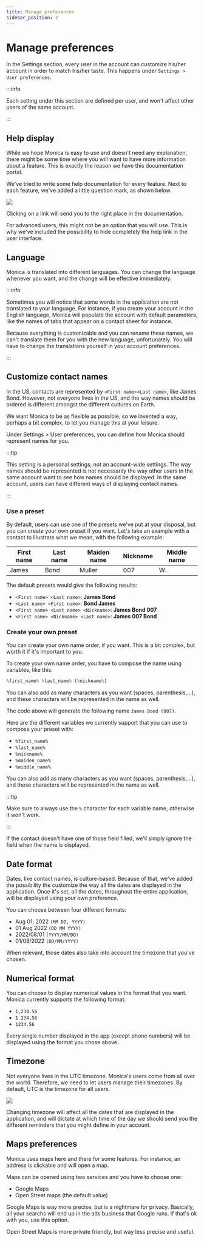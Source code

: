 ```yaml
---
title: Manage preferences
sidebar_position: 2
---
```


# Manage preferences

In the Settings section, every user in the account can customize his/her account in order to match his/her taste. This happens under `Settings > User preferences`.


:::info

Each setting under this section are defined per user, and won't affect other users of the same account.

:::

## Help display

While we hope Monica is easy to use and doesn't need any explanation, there might be some time where you will want to have more information about a feature. This is exactly the reason we have this documentation portal.

We've tried to write some help documentation for every feature. Next to each feature, we've added a little question mark, as shown below.

![](/img/settings/settings_help_toggle.png)

Clicking on a link will send you to the right place in the documentation.

For advanced users, this might not be an option that you will use. This is why we've included the possibility to hide completely the help link in the user interface.

## Language

Monica is translated into different languages. You can change the language whenever you want, and the change will be effective immediately.

:::info

Sometimes you will notice that some words in the application are not translated to your language.
For instance, if you create your account in the English language, Monica will populate the account with default parameters, like the names of tabs that appear on a contact sheet for instance.

Because everything is customizable and you can rename these names, we can't translate them for you with the new language, unfortunately. You will have to change the translations yourself in your account preferences.

:::

## Customize contact names

In the US, contacts are represented by `<First name><Last name>`, like James Bond. However, not everyone lives in the US, and the way names should be ordered is different amongst the different cultures on Earth.

We want Monica to be as flexible as possible, so we invented a way, perhaps a bit complex, to let you manage this at your leisure.

Under Settings > User preferences, you can define how Monica should represent names for you.

:::tip

This setting is a personal settings, not an account-wide settings. The way names should be represented is not necessarily the way other users in the same account want to see how names should be displayed. In the same account, users can have different ways of displaying contact names.

:::

### Use a preset

By default, users can use one of the presets we've put at your disposal, but you can create your own preset if you want. Let's take an example with a contact to illustrate what we mean, with the following example:

| First name | Last name  | Maiden name | Nickname  | Middle name |
|---|---|---|---|---|
| James | Bond | Muller | 007 | W. |

The default presets would give the following results:

- `<First name> <Last name>`: **James Bond**
- `<Last name> <First name>`: **Bond James**
- `<First name> <Last name> <Nickname>`: **James Bond 007**
- `<First name> <Nickname> <Last name>`: **James 007 Bond**

### Create your own preset

You can create your own name order, if you want. This is a bit complex, but worth it if it's important to you.

To create your own name order, you have to compose the name using variables, like this:

```js
%first_name% %last_name% (%nickname%)
```

You can also add as many characters as you want (spaces, parenthesis,…), and these characters will be represented in the name as well.

The code above will generate the following name `James Bond (007)`.

Here are the different variables we currently support that you can use to compose your preset with:

- `%first_name%`
- `%last_name%`
- `%nickname%`
- `%maiden_name%`
- `%middle_name%`

You can also add as many characters as you want (spaces, parenthesis,…), and these characters will be represented in the name as well.

:::tip

Make sure to always use the `%` character for each variable name, otherwise it won't work.

:::

If the contact doesn't have one of those field filled, we'll simply ignore the field when the name is displayed.

## Date format

Dates, like contact names, is culture-based. Because of that, we've added the possibility the customize the way all the dates are displayed in the application. Once it's set, all the dates, throughout the entire application, will be displayed using your own preference.

You can choose between four different formats:

* Aug 01, 2022 `(MM DD, YYYY)`
* 01 Aug 2022 `(DD MM YYYY)`
* 2022/08/01 `(YYYY/MM/DD)`
* 01/08/2022 `(DD/MM/YYYY)`

When relevant, those dates also take into account the timezone that you've chosen.

## Numerical format

You can choose to display numerical values in the format that you want. Monica currently supports the following format:

* `1,234.56`
* `1 234,56`
* `1234.56`

Every single number displayed in the app (except phone numbers) will be displayed using the format you chose above.

## Timezone

Not everyone lives in the UTC timezone. Monica's users come from all over the world. Therefore, we need to let users manage their timezones. By default, UTC is the timezone for all users.

![](/img/settings/setting_user_manage_timezone.png)

Changing timezone will affect all the dates that are displayed in the application, and will dictate at which time of the day we should send you the different reminders that you might define in your account.

## Maps preferences

Monica uses maps here and there for some features. For instance, an address is clickable and will open a map.

Maps can be opened using two services and you have to choose one:

- Google Maps
- Open Street maps (the default value)

Google Maps is way more precise, but is a nightmare for privacy. Basically, all your searchs will end up in the ads business that Google runs. If that's ok with you, use this option.

Open Street Maps is more private friendly, but way less precise and useful.
